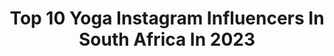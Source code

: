 ---
title: Top 10 Yoga Instagram Influencers In South Africa In 2023
description: >-
  Find top yoga Instagram influencers in South Africa in 2023. Most popular hashtags: #homeworkout #happy #sheingals.
platform: Instagram
hits: 17
text_top: See the best Instagram profiles on inBeat.
text_bottom: Our platform holds 17 Instagram influencers like this in South Africa for you to work with.
profiles:
  - username: "summerinjune_"
    fullname: >-
      June Walton
    bio: >-
      South African Dutchie. 👸🏼 @ntatalent @ntamodels OnAnotherLevel👁 Yoga Teacher 🕉🧘🏼‍♀️☪️ LivingTheCaliDream. 🔒❤️👸🏼👶🏼🤴🏽❤️🔒 DM for Collaboration
    location: "South Africa"
    followers: 55379
    engagement: 290
    commentsToLikes: 0.061070
    id: ck5cfdwq1mrdz0i112nh1svlp
    verified: false
    hashtags: "#facial, #shein, #sheingals, #fashion"
  - username: "sandy_yilwen"
    fullname: >-
      Sandy Hsieh
    bio: >-
      Yoga Student | Teacher 🤸🏻‍♀️ South African Taiwanese 📍 Hong Kong 💌 Private Class | Collabs
    location: "South Africa"
    followers: 6890
    engagement: 758
    commentsToLikes: 0.071083
    id: ck8t9tl9bpb8l0j78f6hedbn5
    verified: false
    hashtags: "#alldayeveryday, #happyfriday, #keeplookingup, #learninginprogress"
  - username: "lea.louisa.wolfram"
    fullname: >-
      𝑳𝒆𝒂 𝑳𝒐𝒖𝒊𝒔𝒂
    bio: >-
      🎭Actress/Model 📿 Yoga Teacher&Student •Actors Connection •Kult Models Hamburg •Ice Genetics Cape Town 📍Berlin
    location: "South Africa"
    followers: 6891
    engagement: 872
    commentsToLikes: 0.044420
    id: ck6tlq3ov6fmn0j719r8iigte
    verified: false
    hashtags: ""
  - username: "carishmabasday"
    fullname: >-
      Carishma Basday ~ Actress
    bio: >-
      Adventure seeking✈️, food loving🍝,yoga doing🧘🏽‍♀️,puppy cuddling🐶, good vibe cultivator💖,magic maker✨,actress/presenter🎬& mama to Ayla Océane 👼🏽
    location: "South Africa"
    followers: 20881
    engagement: 312
    commentsToLikes: 0.044449
    id: ck5c05axash890i11gyh86zop
    verified: false
    hashtags: "#skincare, #antioxidantserum, #vitamincserum, #faceserum"
  - username: "yogicbynature"
    fullname: >-
      Vera
    bio: >-
      ~ Yoga Teacher 🦋 COSTA RICA YOGA RETREAT March 27th - April 1st 2021 🏝 Practice with me on @moviing.co 🧘🏻‍♀️
    location: "South Africa"
    followers: 57481
    engagement: 294
    commentsToLikes: 0.092213
    id: ck55mytq954im0i11bzzn4yvh
    verified: false
    hashtags: "#gratefulgoddessbody, #aloveforbinds, #mytruth, #shewolfwednesdays"
  - username: "meganjoy.m"
    fullname: >-
      Megan Joy McDermott
    bio: >-
      🇿🇦🇦🇪🌱 South African based in UAE CF L2 | Fitness Coach World Calisthenics Organization L2 Yoga Teacher 200hr
    location: "South Africa"
    followers: 129305
    engagement: 218
    commentsToLikes: 0.011260
    id: ck13chslh0ev00i19wqscaucp
    verified: false
    hashtags: "#teamsimmonds, #seeyousoon, #homeworkout, #workoutvideos"
  - username: "littlemiss_lauren"
    fullname: >-
      Lauren Buys
    bio: >-
      Certified Yoga teacher 🌙✨ 📷Elite-NY. 📷Boss Models-Cape Town. 🐶@candidcoda
    location: "South Africa"
    followers: 16943
    engagement: 288
    commentsToLikes: 0.059883
    id: ck5q3vn2hml9r0i11viwt9t20
    verified: false
    hashtags: "#blacklivesmatter, #enoughisenough, #ad, #eunatural"
  - username: "lesleyannemurphy"
    fullname: >-
      Lesley • The Road Les Traveled
    bio: >-
      Traveler | BRCA Previvor | Yoga Teacher #Mom to Nora B👶🏼 Creator of @limitlestravel ✈️ Currently in #Arkansas ♥️ New on the blog!⤵️
    location: "South Africa"
    followers: 398334
    engagement: 210
    commentsToLikes: 0.012882
    id: ck0ttr9ne3z5f0i190y6ttsvj
    verified: true
    hashtags: "#home, #arkansas, #travel, #baby"
  - username: "life_of_mel"
    fullname: >-
      Mel Van Straaten
    bio: >-
      Keep being a vessel for love 🤍 Yoga Teacher ~ Co-Creator of @reset_collective ✨ Umhlanga Arch Wellness Day Tickets 👇🏻
    location: "South Africa"
    followers: 7762
    engagement: 518
    commentsToLikes: 0.011654
    id: ck138f591fxs20i19vukv7c42
    verified: false
    hashtags: ""
  - username: "pashapilates"
    fullname: >-
      Pasha's Pilates 🇿🇦
    bio: >-
      Certified #Pilates Instructor 💻Private/Group ONLINE Pilates Professional #Dancer #Yoga Practitioner #BodyConditioning Practitioner YouTube👇
    location: "South Africa"
    followers: 21796
    engagement: 266
    commentsToLikes: 0.058452
    id: ck6trxxay1pkr0j71e8dr7e73
    verified: false
    hashtags: "#glutes, #fitnessmotivation, #fitgirlworkout, #corestability"
---